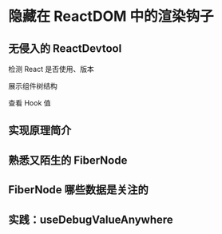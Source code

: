 # 隐藏在 ReactDOM 中的渲染钩子

## 无侵入的 ReactDevtool

检测 React 是否使用、版本

展示组件树结构

查看 Hook 值

## 实现原理简介

## 熟悉又陌生的 FiberNode

## FiberNode 哪些数据是关注的

## 实践：useDebugValueAnywhere
